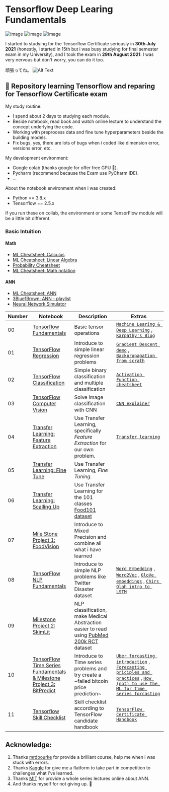# Tensorflow Deep Learing Fundamentals
![image](https://img.shields.io/badge/TensorFlow-FF6F00?style=for-the-badge&logo=TensorFlow&logoColor=white) ![image](https://img.shields.io/badge/Colab-F9AB00?style=for-the-badge&logo=googlecolab&color=525252) ![image](https://img.shields.io/badge/pycharm-143?style=for-the-badge&logo=pycharm&logoColor=black&color=black&labelColor=green)
  
  I started to studying for the Tensorflow Certificate seriously in **30th July 2021** (honestly, i started in 15th but i was busy studying for final semester exam in my University), and I took the exam in **29th August 2021**.
  I was very nervous but don't worry, you can do it too. 
  
  頑張ってね。
  ![Alt Text](https://thumbs.gfycat.com/IdealEasyCoelacanth-size_restricted.gif)
  
## 📝 Repository learning Tensorflow and reparing for Tensorflow Certificate exam

  My study routine:
  * I spend about 2 days to studying each module.
  * Beside notebook, read book and watch online lecture to understand the concept underlying the code.
  * Working with preprocess data and fine tune hyperparameters beside the building models.
  * Fix bugs, yes, there are lots of bugs when i coded like dimension error, versions error, etc.


  My development environment:
  * Google colab (thanks google for offer free GPU 🙏).
  * Pycharm (recommend because the Exam use PyCharm IDE).
  * ...

  About the notebook environment when i was created:
  * Python == 3.8.x
  * Tensorflow == 2.5.x
  
  If you run these on collab, the environment or some TensorFlow module will be a little bit different.
### Basic Intuition
#### Math
* [ML Cheatsheet: Calculus](https://ml-cheatsheet.readthedocs.io/en/latest/calculus.html)
* [ML Cheatsheet: Linear Algebra](https://ml-cheatsheet.readthedocs.io/en/latest/linear_algebra.html)
* [Probability Cheatsheet](http://www.wzchen.com/probability-cheatsheet/)
* [ML Cheatsheet: Math notation](https://ml-cheatsheet.readthedocs.io/en/latest/math_notation.html)
#### ANN
* [ML Cheatsheet: ANN](https://ml-cheatsheet.readthedocs.io/en/latest/nn_concepts.html#)
* [3Blue1Brown: ANN - playlist](https://youtube.com/playlist?list=PLZHQObOWTQDNU6R1_67000Dx_ZCJB-3pi)
* [Neural Network Simulator](https://www.mladdict.com/neural-network-simulator)
  
| Number     | Notebook | Description | Extras |
| ----------- | ----------- | ----------- | ----------- |
| 00 | [Tensorflow Fundamentals](https://github.com/BaoLocPham/Tensorflow_Deep_Learning/blob/main/00_tensorflow_fundamentals.ipynb) | Basic tensor operations | [`Machine Learing & Deep Learning`](https://developers.google.com/machine-learning/guides/rules-of-ml) , [`Karpathy's Blog`](http://karpathy.github.io)|
| 01 | [TensorFlow Regression](https://github.com/BaoLocPham/Tensorflow_Deep_Learning/blob/main/01_neural_network_regression_with_tensorflow.ipynb) | Introduce to simple linear regression problems | [`Gradient Descent demo`](https://github.com/BaoLocPham/Tensorflow_Deep_Learning/blob/main/Extra/GradientDescent_Demo.ipynb) , [`Backpropagation from scrath`](https://mattmazur.com/2015/03/17/a-step-by-step-backpropagation-example/)|
| 02 | [TensorFlow Classification](https://github.com/BaoLocPham/Tensorflow_Deep_Learning/blob/main/02_neural_network_classification_with_tensorflow.ipynb) | Simple binary classification and multiple classification | [`Activation Function cheatsheet`](https://ml-cheatsheet.readthedocs.io/en/latest/activation_functions.html) |
| 03 | [TensorFlow Computer Vision](https://github.com/BaoLocPham/Tensorflow_Deep_Learning/blob/main/03_introduction_to_computer_vision_with_tensorflow.ipynb) | Solve image classification with CNN | [`CNN explainer`](https://poloclub.github.io/cnn-explainer/) |
| 04 | [Transfer Learning: Feature Extraction](https://github.com/BaoLocPham/Tensorflow_Deep_Learning/blob/main/04_transfer_learning_in_tensorflow_part_1.ipynb) | Use Transfer Learning, specifically *Feature Extraction* for our own problem. | [`Transfer learning`](https://www.tensorflow.org/tutorials/images/transfer_learning) |
| 05 | [Transfer Learning: Fine Tune](https://github.com/BaoLocPham/Tensorflow_Deep_Learning/blob/main/05_transfer_learning_in_tensorflow_part_2_fine_tuning.ipynb) | Use Transfer Learning, *Fine Tuning*. | |
| 06 | [Transfer Learning: Scalling Up](https://github.com/BaoLocPham/Tensorflow_Deep_Learning/blob/main/06_transfer_learning_in_tensorflow_part_3_scaling_up.ipynb) | Use Transfer Learning for the 101 classes [Food101 dataset](https://www.kaggle.com/dansbecker/food-101) | |
| 07 | [Mile Stone Project 1: FoodVision](https://github.com/BaoLocPham/Tensorflow_Deep_Learning/blob/main/07_milestone_project_1_food_vision.ipynb) | Introduce to Mixed Precision and combine all what i have learned | |
| 08 | [TensorFlow NLP Fundamentals](https://github.com/BaoLocPham/Tensorflow_Deep_Learning/blob/main/08_introduction_to_nlp_in_tensorflow.ipynb) | Introduce to simple NLP problems like Twitter Disaster dataset | [`Word Embedding`](https://kawine.github.io/blog/nlp/2019/06/21/word-analogies.html) , [`Word2Vec`](http://jalammar.github.io/illustrated-word2vec/) , [`GloVe embeddings`](https://nlp.stanford.edu/projects/glove/) , [`Chirs Olah intro to LSTM`](https://colah.github.io/posts/2015-08-Understanding-LSTMs/)|
| 09 | [Milestone Project 2: SkimLit](https://github.com/BaoLocPham/Tensorflow_Deep_Learning/blob/main/09_milestone_project_2_skimlit.ipynb) | NLP classification, make Medical Abstraction easier to read using [PubMed 200k RCT](https://arxiv.org/abs/1710.06071) dataset | |
| 10 | [TensorFlow Time Series Fundamentals & Milestone Project 3: BitPredict](https://github.com/BaoLocPham/Tensorflow_Deep_Learning/blob/main/10_time_series_forecasting_with_tensorflow.ipynb) | Introduce to Time series problems and try create a ~failed bitcoin price prediction~ | [`Uber forcasting introduction`](https://eng.uber.com/forecasting-introduction/) , [`Forecasting priciples and practices`](https://otexts.com/fpp3/) , [`How (not) to use the ML for time series forcasting`](https://towardsdatascience.com/how-not-to-use-machine-learning-for-time-series-forecasting-avoiding-the-pitfalls-19f9d7adf424)|
| 11 | [Tensorflow Skill Checklist](https://github.com/BaoLocPham/Tensorflow_Deep_Learning/blob/main/11_tensorflow_exam_skill_checklist.ipynb) | Skill checklist according to TensorFlow candidate handbook | [`TensorFlow Certificate Handbook`](https://www.tensorflow.org/extras/cert/TF_Certificate_Candidate_Handbook.pdf)|


## Acknowledge:
  1. Thanks [mrdbourke](https://github.com/mrdbourke/tensorflow-deep-learning) for provide a brilliant course, help me when i was stuck with errors.
  2. Thanks [Kaggle](https://www.kaggle.com) for give me a flatform to take part in competition to challenges what i've learned.
  3. Thanks [MIT](http://introtodeeplearning.com) for provide a whole series lectures online about ANN.
  4. And thanks myself for not giving up. 🤣
